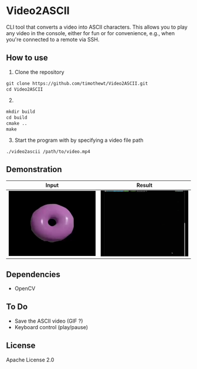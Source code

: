 # Video2ASCII

CLI tool that converts a video into ASCII characters. This allows you to play any video in the console, either for fun or for convenience, e.g., when you're connected to a remote via SSH.

## How to use

1. Clone the repository
```
git clone https://github.com/timothewt/Video2ASCII.git
cd Video2ASCII
```

2. 
```
mkdir build
cd build
cmake ..
make
```

3. Start the program with by specifying a video file path
```
./video2ascii /path/to/video.mp4
```

## Demonstration

| Input | Result |
|-------|--------|
|![Input](./assets/input.gif)|![Result](./assets/result.gif)|

## Dependencies

- OpenCV 

## To Do

- Save the ASCII video (GIF ?)
- Keyboard control (play/pause)

## License

Apache License 2.0

